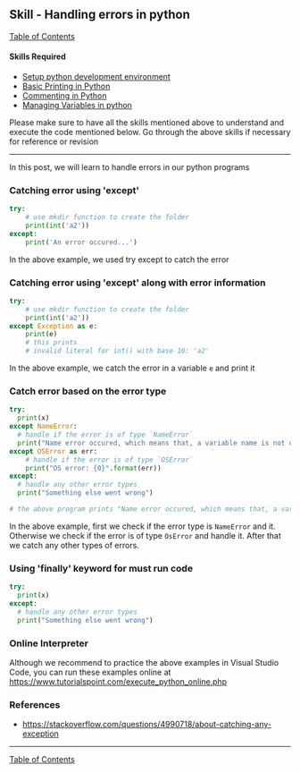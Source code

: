 ## Skill - Handling errors in python
[Table of Contents](https://nagasudhir.blogspot.com/2020/04/taming-python-table-of-contents.html)

#### Skills Required
* [Setup python development environment](https://nagasudhir.blogspot.com/2020/04/setup-python-development-environment_14.html)
* [Basic Printing in Python](https://nagasudhir.blogspot.com/2020/04/basic-printing-in-python.html)
* [Commenting in Python](https://nagasudhir.blogspot.com/2020/04/comments-in-python.html)
* [Managing Variables in python](https://nagasudhir.blogspot.com/2020/04/managing-variables-in-python.html)

Please make sure to have all the skills mentioned above to understand and execute the code mentioned below. Go through the above skills if necessary for reference or revision
<hr/>

In this post, we will learn to handle errors in our python programs

### Catching error using 'except'
```python
try:  
    # use mkdir function to create the folder
    print(int('a2'))  
except:  
    print('An error occured...')
```
In the above example, we used try except to catch the error

### Catching error using 'except' along with error information
```python
try:  
    # use mkdir function to create the folder
    print(int('a2'))  
except Exception as e:  
    print(e)
    # this prints
    # invalid literal for int() with base 10: 'a2'
```
In the above example, we catch the error in a variable `e` and print it

### Catch error based on the error type
```python
try:
  print(x)
except NameError:
  # handle if the error is of type `NameError`
  print("Name error occured, which means that, a variable name is not defined")
except OSError as err:
    # handle if the error is of type `OSError`
    print("OS error: {0}".format(err))
except:
  # handle any other error types
  print("Something else went wrong")

# the above program prints "Name error occured, which means that, a variable name is not defined"
```
In the above example, first we check if the error type is `NameError` and it.
Otherwise we check if the error is of type `OsError` and handle it.
After that  we catch any other types of errors.

### Using 'finally' keyword for must run code
```python
try:
  print(x)
except:
  # handle any other error types
  print("Something else went wrong")
```

### Online Interpreter
Although we recommend to practice the above examples in Visual Studio Code, you can run these examples online at https://www.tutorialspoint.com/execute_python_online.php

### References
* https://stackoverflow.com/questions/4990718/about-catching-any-exception
<hr/>

[Table of Contents](https://nagasudhir.blogspot.com/2020/04/taming-python-table-of-contents.html)



<!--stackedit_data:
eyJoaXN0b3J5IjpbLTM0MzYwMjIyMywxMjI5MzAzMzQyXX0=
-->